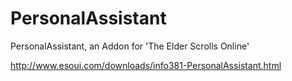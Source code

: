 # PersonalAssistant
PersonalAssistant, an Addon for 'The Elder Scrolls Online'

http://www.esoui.com/downloads/info381-PersonalAssistant.html
